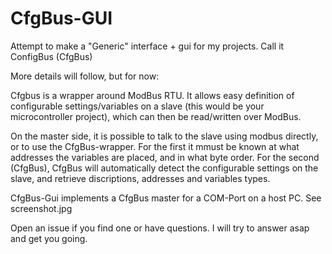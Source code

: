 # CfgBus-GUI
Attempt to make a "Generic" interface + gui for my projects. Call it ConfigBus (CfgBus)

More details will follow, but for now:

Cfgbus is a wrapper around ModBus RTU. It allows easy definition of configurable settings/variables
on a slave (this would be your microcontroller project), which can then be read/written over
ModBus. 

On the master side, it is possible to talk to the slave using modbus directly, or to use the CfgBus-wrapper. For the
first it mmust be known at what addresses the variables are placed, and in what byte order.
For the second (CfgBus), CfgBus will automatically detect the configurable settings on the slave, and
retrieve discriptions, addresses and variables types. 

CfgBus-Gui implements a CfgBus master for a COM-Port on a host PC. See screenshot.jpg

Open an issue if you find one or have questions. I will try to answer asap and get you going.
